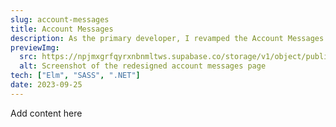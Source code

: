 ```yaml
---
slug: account-messages
title: Account Messages
description: As the primary developer, I revamped the Account Messages page to enhance mobile usability and interaction. I introduced new features, crafted intuitive interactions, and refined the page's style to align seamlessly with the site's overall design.
previewImg:
  src: https://npjmxgrfqyrxnbnmltws.supabase.co/storage/v1/object/public/images/work/Account_Messages.webp?t=2023-08-06T05%3A54%3A08.666Z
  alt: Screenshot of the redesigned account messages page
tech: ["Elm", "SASS", ".NET"]
date: 2023-09-25
---
```


Add content here

